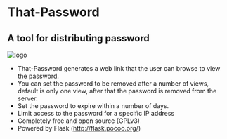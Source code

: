 # That-Password

## A tool for distributing password

![logo](http://cdn.stenetegorg.netdna-cdn.com/wp-content/uploads/2014/07/Screenshot-from-2014-07-04-232550.png)

- That-Password generates a web link that the user can browse to view the password.
- You can set the password to be removed after a number of views, default is only one view, after that the password is removed from the server.
- Set the password to expire within a number of days.
- Limit access to the password for a specific IP address
- Completely free and open source (GPLv3)
- Powered by Flask (http://flask.pocoo.org/)